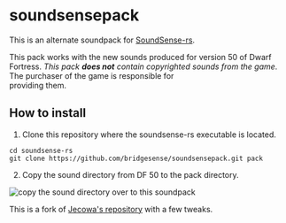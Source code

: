 # soundsensepack
This is an alternate soundpack for [SoundSense-rs](https://github.com/prixt/soundsense-rs).

This pack works with the new sounds produced for version 50 of
Dwarf Fortress. *This pack **does not** contain copyrighted sounds 
from the game*. The purchaser of the game is responsible for  
providing them.

## How to install
1. Clone this repository where the soundsense-rs executable is located.

```
cd soundsense-rs
git clone https://github.com/bridgesense/soundsensepack.git pack
```

2. Copy the sound directory from DF 50 to the pack directory.

![copy the sound directory over to this soundpack](https://i.imgur.com/H0raLf2.png)

This is a fork of [Jecowa's repository](https://github.com/jecowa) with a few tweaks.
